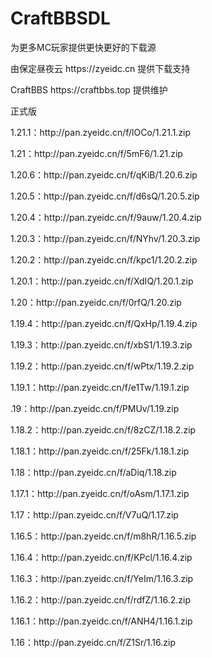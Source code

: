 # CraftBBSDL
为更多MC玩家提供更快更好的下载源
<p>由保定昼夜云 https://zyeidc.cn 提供下载支持</p>
<p>CraftBBS https://craftbbs.top 提供维护</p>
<p>正式版</p>
<p>1.21.1：http://pan.zyeidc.cn/f/lOCo/1.21.1.zip</p>
<p>1.21：http://pan.zyeidc.cn/f/5mF6/1.21.zip</p>
<p>1.20.6：http://pan.zyeidc.cn/f/qKiB/1.20.6.zip</p>
<p>1.20.5：http://pan.zyeidc.cn/f/d6sQ/1.20.5.zip</p>
<p>1.20.4：http://pan.zyeidc.cn/f/9auw/1.20.4.zip</p>
<p>1.20.3：http://pan.zyeidc.cn/f/NYhv/1.20.3.zip</p>
<p>1.20.2：http://pan.zyeidc.cn/f/kpc1/1.20.2.zip</p>
<p>1.20.1：http://pan.zyeidc.cn/f/XdIQ/1.20.1.zip</p>
<p>1.20：http://pan.zyeidc.cn/f/0rfQ/1.20.zip</p>
<p>1.19.4：http://pan.zyeidc.cn/f/QxHp/1.19.4.zip</p>
<p>1.19.3：http://pan.zyeidc.cn/f/xbS1/1.19.3.zip</p>
<p>1.19.2：http://pan.zyeidc.cn/f/wPtx/1.19.2.zip</p>
<p>1.19.1：http://pan.zyeidc.cn/f/e1Tw/1.19.1.zip</p>
<p>.19：http://pan.zyeidc.cn/f/PMUv/1.19.zip</p>
<p>1.18.2：http://pan.zyeidc.cn/f/8zCZ/1.18.2.zip</p>
<p>1.18.1：http://pan.zyeidc.cn/f/25Fk/1.18.1.zip</p>
<p>1.18：http://pan.zyeidc.cn/f/aDiq/1.18.zip</p>
<p>1.17.1：http://pan.zyeidc.cn/f/oAsm/1.17.1.zip</p>
<p>1.17：http://pan.zyeidc.cn/f/V7uQ/1.17.zip</p>
<p>1.16.5：http://pan.zyeidc.cn/f/m8hR/1.16.5.zip</p>
<p>1.16.4：http://pan.zyeidc.cn/f/KPcl/1.16.4.zip</p>
<p>1.16.3：http://pan.zyeidc.cn/f/YeIm/1.16.3.zip</p>
<p>1.16.2：http://pan.zyeidc.cn/f/rdfZ/1.16.2.zip</p>
<p>1.16.1：http://pan.zyeidc.cn/f/ANH4/1.16.1.zip</p>
<p>1.16：http://pan.zyeidc.cn/f/Z1Sr/1.16.zip</p>

